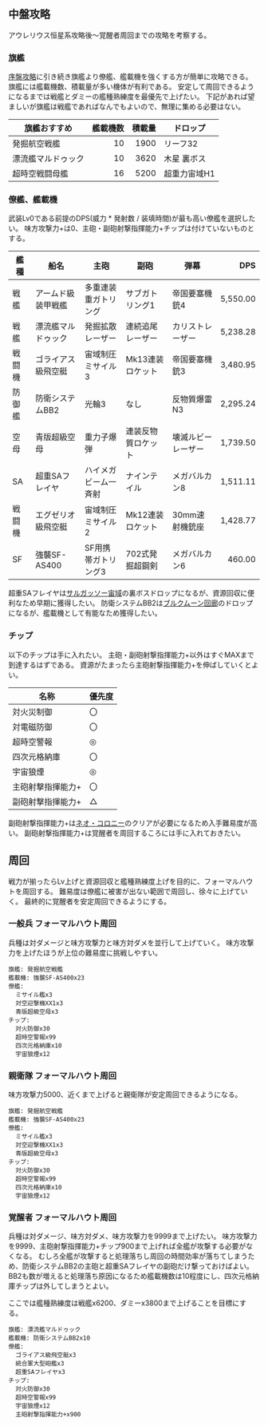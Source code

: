 ## 中盤攻略

アウレリウス恒星系攻略後～覚醒者周回までの攻略を考察する。

### 旗艦

[序盤攻略](序盤攻略.md)に引き続き旗艦より僚艦、艦載機を強くする方が簡単に攻略できる。
旗艦には艦載機数、積載量が多い機体が有利である。
安定して周回できるようになるまでは戦艦とダミーの艦種熟練度を最優先で上げたい。
下記があれば望ましいが旗艦は戦艦であればなんでもよいので、無理に集める必要はない。

| 旗艦おすすめ         | 艦載機数 | 積載量 | ドロップ     |
|----------------------|---------:|-------:|--------------|
| 発掘航空戦艦         |       10 |   1900 | リーフ32     |
| 漂流艦マルドゥック   |       10 |   3620 | 木星 裏ボス  |
| 超時空戦闘母艦       |       16 |   5200 | 超重力宙域H1 |

### 僚艦、艦載機

武装Lv0である前提のDPS(威力 * 発射数 / 装填時間)が最も高い僚艦を選択したい。
味方攻撃力+は0、主砲・副砲射撃指揮能力+チップは付けていないものとする。

| 艦種     | 船名                     | 主砲                           | 副砲                   | 弾幕                   |      DPS |
|----------|--------------------------|--------------------------------|------------------------|------------------------|---------:|
| 戦艦     | アームド級装甲戦艦       | 多重連装重ガトリング           | サブガトリング1        | 帝国要塞機銃4          | 5,550.00 |
| 戦艦     | 漂流艦マルドゥック       | 発掘拡散レーザー               | 連続追尾レーザー       | カリストレーザー       | 5,238.28 |
| 戦闘機   | ゴライアス級飛空艇       | 宙域制圧ミサイル3              | Mk13連装ロケット       | 帝国要塞機銃3          | 3,480.95 |
| 防御艦   | 防衛システムBB2          | 光輪3                          | なし                   | 反物質爆雷N3           | 2,295.24 |
| 空母     | 青版超級空母             | 重力子爆弾                     | 連装反物質ロケット     | 壊滅ルビーレーザー     | 1,739.50 |
| SA       | 超重SAフレイヤ           | ハイメガビーム一斉射           | ナインテイル           | メガバルカン8          | 1,511.11 |
| 戦闘機   | エグゼリオ級飛空艇       | 宙域制圧ミサイル2              | Mk12連装ロケット       | 30mm速射機銃座         | 1,428.77 |
| SF       | 強襲SF-AS400             | SF用携帯ガトリング3            | 702式発掘超鋼剣        | メガバルカン6          |   460.00 |

超重SAフレイヤは[サルガッソー宙域](サルガッソー宙域.md)の裏ボスドロップになるが、資源回収に便利なため早期に獲得したい。
防衛システムBB2は[ブルクムーン回廊](ブルクムーン回廊.md)のドロップになるが、艦載機として有能なため獲得したい。

### チップ

以下のチップは手に入れたい。
主砲・副砲射撃指揮能力+以外はすぐMAXまで到達するはずである。
資源がたまったら主砲射撃指揮能力+を伸ばしていくとよい。

| 名称                 | 優先度 |
|----------------------|--------|
| 対火災制御           | 〇     |
| 対電磁防御           | 〇     |
| 超時空警報           | ◎     |
| 四次元格納庫         | 〇     |
| 宇宙狼煙             | ◎     |
| 主砲射撃指揮能力+    | 〇     |
| 副砲射撃指揮能力+    | △     |

副砲射撃指揮能力+は[ネオ・コロニー](ネオ・コロニー.md)のクリアが必要になるため入手難易度が高い。
副砲射撃指揮能力+は覚醒者を周回するころには手に入れておきたい。

## 周回

戦力が揃ったらLv上げと資源回収と艦種熟練度上げを目的に、フォーマルハウトを周回する。
難易度は僚艦に被害が出ない範囲で周回し、徐々に上げていく。
最終的に覚醒者を安定周回できるようにする。

### 一般兵 フォーマルハウト周回

兵種は対ダメージと味方攻撃力と味方対ダメを並行して上げていく。
味方攻撃力を上げたほうが上位の難易度に挑戦しやすい。

```
旗艦: 発掘航空戦艦
艦載機: 強襲SF-AS400x23
僚艦:
  ミサイル艦x3
  対空迎撃機XX1x3
  青版超級空母x3
チップ:
  対火防御x30
  超時空警報x99
  四次元格納庫x10
  宇宙狼煙x12
```

### 親衛隊 フォーマルハウト周回

味方攻撃力5000、近くまで上げると親衛隊が安定周回できるようになる。

```
旗艦: 発掘航空戦艦
艦載機: 強襲SF-AS400x23
僚艦:
  ミサイル艦x3
  対空迎撃機XX1x3
  青版超級空母x3
チップ:
  対火防御x30
  超時空警報x99
  四次元格納庫x10
  宇宙狼煙x12
```

### 覚醒者 フォーマルハウト周回

兵種は対ダメージ、味方対ダメ、味方攻撃力を9999まで上げたい。
味方攻撃力を9999、主砲射撃指揮能力+チップ900まで上げれば全艦が攻撃する必要がなくなる。
むしろ全艦が攻撃すると処理落ちし周回の時間効率が落ちてしまうため、防衛システムBB2の主砲と超重SAフレイヤの副砲だけ撃っておけばよい。
BB2も数が増えると処理落ち原因になるため艦載機数は10程度にし、四次元格納庫チップは外してしまうとよい。

ここでは艦種熟練度は戦艦x6200、ダミーx3800まで上げることを目標にする。


```
旗艦: 漂流艦マルドゥック
艦載機: 防衛システムBB2x10
僚艦:
  ゴライアス級飛空艇x3
  統合軍大型砲艦x3
  超重SAフレイヤx3
チップ:
  対火防御x30
  超時空警報x99
  宇宙狼煙x12
  主砲射撃指揮能力+x900
```
